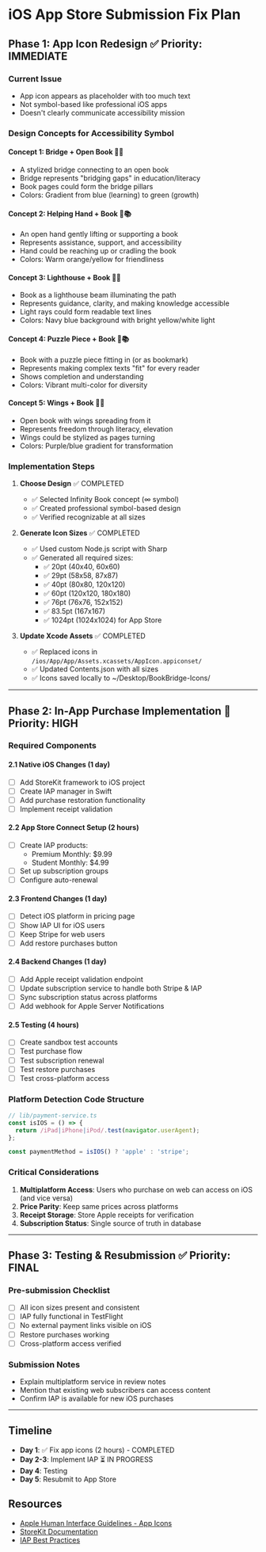 # iOS App Store Submission Fix Plan

## Phase 1: App Icon Redesign ✅ Priority: IMMEDIATE

### Current Issue
- App icon appears as placeholder with too much text
- Not symbol-based like professional iOS apps
- Doesn't clearly communicate accessibility mission

### Design Concepts for Accessibility Symbol

#### Concept 1: **Bridge + Open Book** 🌉📖
- A stylized bridge connecting to an open book
- Bridge represents "bridging gaps" in education/literacy
- Book pages could form the bridge pillars
- Colors: Gradient from blue (learning) to green (growth)

#### Concept 2: **Helping Hand + Book** 🤝📚
- An open hand gently lifting or supporting a book
- Represents assistance, support, and accessibility
- Hand could be reaching up or cradling the book
- Colors: Warm orange/yellow for friendliness

#### Concept 3: **Lighthouse + Book** 🏮📖
- Book as a lighthouse beam illuminating the path
- Represents guidance, clarity, and making knowledge accessible
- Light rays could form readable text lines
- Colors: Navy blue background with bright yellow/white light

#### Concept 4: **Puzzle Piece + Book** 🧩📚
- Book with a puzzle piece fitting in (or as bookmark)
- Represents making complex texts "fit" for every reader
- Shows completion and understanding
- Colors: Vibrant multi-color for diversity

#### Concept 5: **Wings + Book** 🦋📖
- Open book with wings spreading from it
- Represents freedom through literacy, elevation
- Wings could be stylized as pages turning
- Colors: Purple/blue gradient for transformation

### Implementation Steps

1. **Choose Design** ✅ COMPLETED
   - ✅ Selected Infinity Book concept (∞ symbol)
   - ✅ Created professional symbol-based design
   - ✅ Verified recognizable at all sizes

2. **Generate Icon Sizes** ✅ COMPLETED
   - ✅ Used custom Node.js script with Sharp
   - ✅ Generated all required sizes:
     - ✅ 20pt (40x40, 60x60)
     - ✅ 29pt (58x58, 87x87)
     - ✅ 40pt (80x80, 120x120)
     - ✅ 60pt (120x120, 180x180)
     - ✅ 76pt (76x76, 152x152)
     - ✅ 83.5pt (167x167)
     - ✅ 1024pt (1024x1024) for App Store

3. **Update Xcode Assets** ✅ COMPLETED
   - ✅ Replaced icons in `/ios/App/App/Assets.xcassets/AppIcon.appiconset/`
   - ✅ Updated Contents.json with all sizes
   - ✅ Icons saved locally to ~/Desktop/BookBridge-Icons/

---

## Phase 2: In-App Purchase Implementation 🔄 Priority: HIGH

### Required Components

#### 2.1 Native iOS Changes (1 day)
- [ ] Add StoreKit framework to iOS project
- [ ] Create IAP manager in Swift
- [ ] Add purchase restoration functionality
- [ ] Implement receipt validation

#### 2.2 App Store Connect Setup (2 hours)
- [ ] Create IAP products:
  - Premium Monthly: $9.99
  - Student Monthly: $4.99
- [ ] Set up subscription groups
- [ ] Configure auto-renewal

#### 2.3 Frontend Changes (1 day)
- [ ] Detect iOS platform in pricing page
- [ ] Show IAP UI for iOS users
- [ ] Keep Stripe for web users
- [ ] Add restore purchases button

#### 2.4 Backend Changes (1 day)
- [ ] Add Apple receipt validation endpoint
- [ ] Update subscription service to handle both Stripe & IAP
- [ ] Sync subscription status across platforms
- [ ] Add webhook for Apple Server Notifications

#### 2.5 Testing (4 hours)
- [ ] Create sandbox test accounts
- [ ] Test purchase flow
- [ ] Test subscription renewal
- [ ] Test restore purchases
- [ ] Test cross-platform access

### Platform Detection Code Structure
```typescript
// lib/payment-service.ts
const isIOS = () => {
  return /iPad|iPhone|iPod/.test(navigator.userAgent);
};

const paymentMethod = isIOS() ? 'apple' : 'stripe';
```

### Critical Considerations
1. **Multiplatform Access**: Users who purchase on web can access on iOS (and vice versa)
2. **Price Parity**: Keep same prices across platforms
3. **Receipt Storage**: Store Apple receipts for verification
4. **Subscription Status**: Single source of truth in database

---

## Phase 3: Testing & Resubmission ✅ Priority: FINAL

### Pre-submission Checklist
- [ ] All icon sizes present and consistent
- [ ] IAP fully functional in TestFlight
- [ ] No external payment links visible on iOS
- [ ] Restore purchases working
- [ ] Cross-platform access verified

### Submission Notes
- Explain multiplatform service in review notes
- Mention that existing web subscribers can access content
- Confirm IAP is available for new iOS purchases

---

## Timeline
- **Day 1**: ✅ Fix app icons (2 hours) - COMPLETED
- **Day 2-3**: Implement IAP ⏳ IN PROGRESS
- **Day 4**: Testing
- **Day 5**: Resubmit to App Store

## Resources
- [Apple Human Interface Guidelines - App Icons](https://developer.apple.com/design/human-interface-guidelines/app-icons)
- [StoreKit Documentation](https://developer.apple.com/documentation/storekit)
- [IAP Best Practices](https://developer.apple.com/in-app-purchase/)